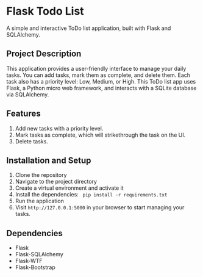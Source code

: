 # Flask Todo List

A simple and interactive ToDo list application, built with Flask and SQLAlchemy.

## Project Description

This application provides a user-friendly interface to manage your daily tasks. You can add tasks, mark them as complete, and delete them. Each task also has a priority level: Low, Medium, or High. This ToDo list app uses Flask, a Python micro web framework, and interacts with a SQLite database via SQLAlchemy.

## Features

1. Add new tasks with a priority level.
2. Mark tasks as complete, which will strikethrough the task on the UI.
3. Delete tasks.

## Installation and Setup

1. Clone the repository
2. Navigate to the project directory
3. Create a virtual environment and activate it
4. Install the dependencies: <code> pip install -r requirements.txt </code>
5. Run the application
6. Visit `http://127.0.0.1:5000` in your browser to start managing your tasks.

## Dependencies

- Flask
- Flask-SQLAlchemy
- Flask-WTF
- Flask-Bootstrap